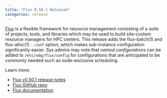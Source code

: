 ```yaml
---
title: "Flux 0.50.1 Released"
categories: release
---
```


[Flux](https://github.com/flux-framework/flux-core) is a flexible framework for resource management consisting of a suite of projects, tools, and libraries which may be used to build site-custom resource managers for HPC centers. This release adds the flux-batch(1) and flux-alloc(1) `--conf` option, which makes sub-instance configuration significantly easier. Sys admins may note that *named configurations* can be added to `/etc/xdg/flux/config` for configurations that are anticipated to be commonly needed such as node-exclusive scheduling.

Learn more:

- [Flux v0.50.1 release notes](https://github.com/flux-framework/flux-core/blob/v0.51.0/NEWS.md)
- [Flux GitHub repo](https://github.com/flux-framework/flux-core)
- [Flux documentation](https://flux-framework.readthedocs.io/en/latest/)
